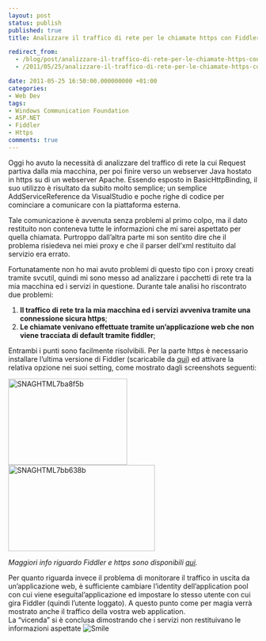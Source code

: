 ```yaml
---
layout: post
status: publish
published: true
title: Analizzare il traffico di rete per le chiamate https con Fiddler

redirect_from: 
  - /blog/post/analizzare-il-traffico-di-rete-per-le-chiamate-https-con-fiddler/
  - /2011/05/25/analizzare-il-traffico-di-rete-per-le-chiamate-https-con-fiddler/

date: 2011-05-25 16:50:00.000000000 +01:00
categories:
- Web Dev
tags:
- Windows Communication Foundation
- ASP.NET
- Fiddler
- Https
comments: true
---
```

<p>Oggi ho avuto la necessità di analizzare del traffico di rete la cui Request partiva dalla mia macchina, per poi finire verso un webserver Java hostato in https su di un webserver Apache. Essendo esposto in BasicHttpBinding, il suo utilizzo è risultato da subito molto semplice; un semplice AddServiceReference da VisualStudio e poche righe di codice per cominciare a comunicare con la piattaforma esterna.</p>  <p>Tale comunicazione è avvenuta senza problemi al primo colpo, ma il dato restituito non conteneva tutte le informazioni che mi sarei aspettato per quella chiamata. Purtroppo dall’altra parte mi son sentito dire che il problema risiedeva nei miei proxy e che il parser dell’xml restituito dal servizio era errato.</p>  <p>Fortunatamente non ho mai avuto problemi di questo tipo con i proxy creati tramite svcutil, quindi mi sono messo ad analizzare i pacchetti di rete tra la mia macchina ed i servizi in questione. Durante tale analisi ho riscontrato due problemi:</p>  <ol>   <li><strong>Il traffico di rete tra la mia macchina ed i servizi avveniva tramite una connessione sicura https</strong>; </li>    <li><strong>Le chiamate venivano effettuate tramite un’applicazione web che non viene tracciata di default tramite fiddler</strong>; </li> </ol>  <p>Entrambi i punti sono facilmente risolvibili. Per la parte https è necessario installare l’ultima versione di Fiddler (scaricabile da <a title="Download Fiddler" href="http://www.fiddler2.com/fiddler2/" rel="nofollow" target="_blank">qui</a>) ed attivare la relativa opzione nei suoi setting, come mostrato dagli screenshots seguenti:</p>  <p><a href="http://www.tostring.it/UserFiles/imperugo/SNAGHTML7ba8f5b.png" target="_blank"><img style="background-image: none; border-right-width: 0px; padding-left: 0px; padding-right: 0px; display: inline; border-top-width: 0px; border-bottom-width: 0px; border-left-width: 0px; padding-top: 0px" title="SNAGHTML7ba8f5b" border="0" alt="SNAGHTML7ba8f5b" src="http://www.tostring.it/UserFiles/imperugo/SNAGHTML7ba8f5b_thumb.png" width="240" height="174" /></a><a href="http://www.tostring.it/UserFiles/imperugo/SNAGHTML7bb638b.png" target="_blank"><img style="background-image: none; border-right-width: 0px; padding-left: 0px; padding-right: 0px; display: inline; border-top-width: 0px; border-bottom-width: 0px; border-left-width: 0px; padding-top: 0px" title="SNAGHTML7bb638b" border="0" alt="SNAGHTML7bb638b" src="http://www.tostring.it/UserFiles/imperugo/SNAGHTML7bb638b_thumb.png" width="296" height="174" /></a></p>  <p><em>Maggiori info riguardo Fiddler e https sono disponibili </em><a title="Fiddler https" href="http://www.fiddler2.com/Fiddler/help/httpsdecryption.asp" rel="nofollow" target="_blank"><em>qui</em></a><em>.</em></p>  <p>Per quanto riguarda invece il problema di monitorare il traffico in uscita da un’applicazione web, è sufficiente cambiare l’identity dell’application pool con cui viene eseguital’applicazione ed impostare lo stesso utente con cui gira Fiddler (quindi l’utente loggato). A questo punto come per magia verrà mostrato anche il traffico della vostra web application.    <br />La “vicenda” si è conclusa dimostrando che i servizi non restituivano le informazioni aspettate <img style="border-bottom-style: none; border-left-style: none; border-top-style: none; border-right-style: none" class="wlEmoticon wlEmoticon-smile" alt="Smile" src="http://www.tostring.it/UserFiles/imperugo/wlEmoticon-smile_2_8.png" /></p>
